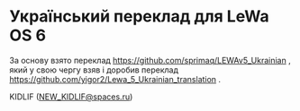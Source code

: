 # Український переклад для LeWa OS 6

За основу взято переклад https://github.com/sprimaq/LEWAv5_Ukrainian , який у свою чергу взяв і доробив переклад https://github.com/yigor2/Lewa_5_Ukrainian_translation .


KIDLIF  (NEW_KIDLIF@spaces.ru)